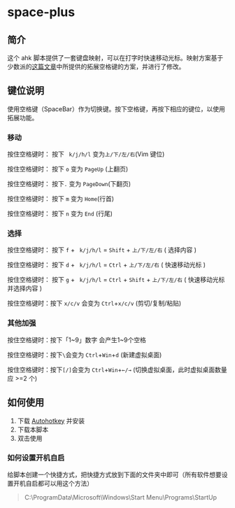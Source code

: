 # space-plus

## 简介

这个 ahk 脚本提供了一套键盘映射，可以在打字时快速移动光标。映射方案基于少数派的[这篇文章](https://sspai.com/post/57157)中所提供的拓展空格键的方案，并进行了修改。

## 键位说明

使用空格键（SpaceBar）作为切换键。按下空格键，再按下相应的键位，以使用拓展功能。

### 移动

按住空格键时： 按下 ` k/j/h/l` 变为`上/下/左/右`(Vim 键位)

按住空格键时： 按下 `o` 变为 `PageUp` (上翻页)

按住空格键时： 按下`.` 变为 `PageDown`(下翻页)

按住空格键时： 按下 `m` 变为 `Home`(行首)

按住空格键时： 按下 `n` 变为 `End` (行尾)

### 选择

按住空格键时： 按下 `f` + ` k/j/h/l` = `Shift` + `上/下/左/右` ( 选择内容 )

按住空格键时： 按下 `d` + ` k/j/h/l` = `Ctrl` + `上/下/左/右` ( 快速移动光标 )

按住空格键时： 按下 `g` + ` k/j/h/l` =  `Ctrl` + `Shift` + `上/下/左/右` ( 快速移动光标并选择内容 )

 按住空格键时：按下 `x/c/v` 会变为 `Ctrl`+`x/c/v` (剪切/复制/粘贴)  

### 其他加强

 按住空格键时：按下「1~9」数字 会产生1~9个空格 

 按住空格键时：按下`\`会变为 `Ctrl`+`Win`+`d` (新建虚拟桌面)

 按住空格键时：按下`[/]`会变为 `Ctrl`+`Win`+`←/→`  (切换虚拟桌面，此时虚拟桌面数量应 >=2 个)

## 如何使用

1. 下载 [Autohotkey](https://www.autohotkey.com/) 并安装
2. 下载本脚本
3. 双击使用

### 如何设置开机自启

给脚本创建一个快捷方式，把快捷方式放到下面的文件夹中即可（所有软件想要设置开机自启都可以用这个方法）

> C:\ProgramData\Microsoft\Windows\Start Menu\Programs\StartUp 